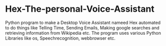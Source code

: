 # Hex-The-personal-Voice-Assistant
Python program to make a Desktop Voice Assistant nameed Hex automated to do things like Telling Time, Sending Emails, Making google searches and retrieving information from Wikipedia etc. 
The program uses various Python Libraries like os, Speechrecognition, webbrowser etc.
